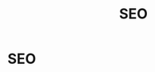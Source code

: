 ﻿---
uid: seo
locale: en
title: SEO
dnneditions: DNN Platform, Evoq Content,Evoq Engage
dnnversion: 09.02.00
related-topics: 
---

# SEO
